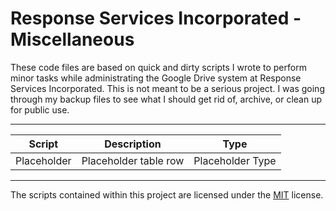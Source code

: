 # Response Services Incorporated - Miscellaneous
These code files are based on quick and dirty scripts I wrote to perform minor tasks while administrating the Google Drive system at Response Services Incorporated. This is not meant to be a serious project. I was going through my backup files to see what I should get rid of, archive, or clean up for public use.

---

| Script      | Description           | Type             |
|-------------|-----------------------|------------------|
| Placeholder | Placeholder table row | Placeholder Type |

---
The scripts contained within this project are licensed under the [MIT](https://opensource.org/licenses/MIT) license. 

